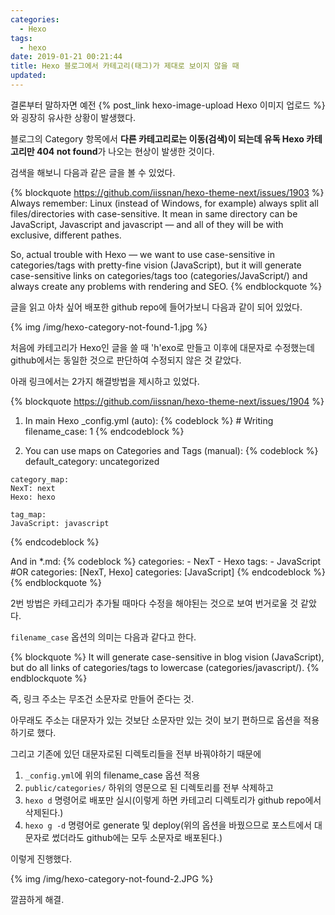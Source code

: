 ```yaml
---
categories:
  - Hexo
tags:
  - hexo
date: 2019-01-21 00:21:44
title: Hexo 블로그에서 카테고리(태그)가 제대로 보이지 않을 때
updated:
---
```


결론부터 말하자면 예전 {% post_link hexo-image-upload Hexo 이미지 업로드 %} 와 굉장히 유사한 상황이 발생했다.

블로그의 Category 항목에서 **다른 카테고리로는 이동(검색)이 되는데 유독 Hexo 카테고리만 404 not found**가 나오는 현상이 발생한 것이다.

검색을 해보니 다음과 같은 글을 볼 수 있었다.

{% blockquote https://github.com/iissnan/hexo-theme-next/issues/1903 %}
  Always remember: Linux (instead of Windows, for example) always split all files/directories with case-sensitive. It mean in same directory can be JavaScript, Javascript and javascript — and all of they will be with exclusive, different pathes.

  So, actual trouble with Hexo — we want to use case-sensitive in categories/tags with pretty-fine vision (JavaScript), but it will generate case-sensitive links on categories/tags too (categories/JavaScript/) and always create any problems with rendering and SEO.
{% endblockquote %}

글을 읽고 아차 싶어 배포한 github repo에 들어가보니 다음과 같이 되어 있었다.

{% img /img/hexo-category-not-found-1.jpg %}

처음에 카테고리가 Hexo인 글을 쓸 때 'h'exo로 만들고 이후에 대문자로 수정했는데 github에서는 동일한 것으로 판단하여 수정되지 않은 것 같았다.

아래 링크에서는 2가지 해결방법을 제시하고 있었다.

{% blockquote https://github.com/iissnan/hexo-theme-next/issues/1904 %}
  1. In main Hexo _config.yml (auto):
  {% codeblock %}
    # Writing
    filename_case: 1
  {% endcodeblock %}

  2. You can use maps on Categories and Tags (manual):
  {% codeblock %}
    default_category: uncategorized

    category_map:
    NexT: next
    Hexo: hexo

    tag_map:
    JavaScript: javascript
  {% endcodeblock %}

  And in *.md:
  {% codeblock %}
    categories:
    - NexT
    - Hexo
    tags:
    - JavaScript
    #OR
    categories: [NexT, Hexo]
    categories: [JavaScript]
  {% endcodeblock %}
{% endblockquote %}

2번 방법은 카테고리가 추가될 때마다 수정을 해야된는 것으로 보여 번거로울 것 같았다.

`filename_case` 옵션의 의미는 다음과 같다고 한다.

{% blockquote %}
  It will generate case-sensitive in blog vision (JavaScript),
  but do all links of categories/tags to lowercase (categories/javascript/).
{% endblockquote %}

즉, 링크 주소는 무조건 소문자로 만들어 준다는 것.

아무래도 주소는 대문자가 있는 것보단 소문자만 있는 것이 보기 편하므로 옵션을 적용하기로 했다.

그리고 기존에 있던 대문자로된 디렉토리들을 전부 바꿔야하기 때문에

1. `_config.yml`에 위의 filename_case 옵션 적용
2. `public/categories/` 하위의 영문으로 된 디렉토리를 전부 삭제하고
3. `hexo d` 명령어로 배포만 실시(이렇게 하면 카테고리 디렉토리가 github repo에서 삭제된다.)
4. `hexo g -d` 명령어로 generate 및 deploy(위의 옵션을 바꿨으므로 포스트에서 대문자로 썼더라도 github에는 모두 소문자로 배포된다.)

이렇게 진행했다.

{% img /img/hexo-category-not-found-2.JPG %}

깔끔하게 해결.